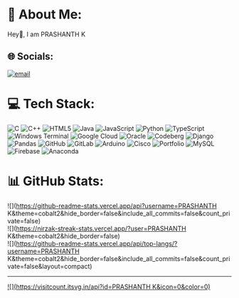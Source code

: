 # 💫 About Me:
Hey👋, I am PRASHANTH K


## 🌐 Socials:
[![email](https://img.shields.io/badge/Email-D14836?logo=gmail&logoColor=white)](mailto:prashanthprashu.3106@gmail.com) 

# 💻 Tech Stack:
![C](https://img.shields.io/badge/c-%2300599C.svg?style=flat-square&logo=c&logoColor=white) ![C++](https://img.shields.io/badge/c++-%2300599C.svg?style=flat-square&logo=c%2B%2B&logoColor=white) ![HTML5](https://img.shields.io/badge/html5-%23E34F26.svg?style=flat-square&logo=html5&logoColor=white) ![Java](https://img.shields.io/badge/java-%23ED8B00.svg?style=flat-square&logo=openjdk&logoColor=white) ![JavaScript](https://img.shields.io/badge/javascript-%23323330.svg?style=flat-square&logo=javascript&logoColor=%23F7DF1E) ![Python](https://img.shields.io/badge/python-3670A0?style=flat-square&logo=python&logoColor=ffdd54) ![TypeScript](https://img.shields.io/badge/typescript-%23007ACC.svg?style=flat-square&logo=typescript&logoColor=white) ![Windows Terminal](https://img.shields.io/badge/Windows%20Terminal-%234D4D4D.svg?style=flat-square&logo=windows-terminal&logoColor=white) ![Google Cloud](https://img.shields.io/badge/GoogleCloud-%234285F4.svg?style=flat-square&logo=google-cloud&logoColor=white) ![Oracle](https://img.shields.io/badge/Oracle-F80000?style=flat-square&logo=oracle&logoColor=white) ![Codeberg](https://img.shields.io/badge/Codeberg-2185D0?style=flat-square&logo=Codeberg&logoColor=white) ![Django](https://img.shields.io/badge/django-%23092E20.svg?style=flat-square&logo=django&logoColor=white) ![Pandas](https://img.shields.io/badge/pandas-%23150458.svg?style=flat-square&logo=pandas&logoColor=white) ![GitHub](https://img.shields.io/badge/github-%23121011.svg?style=flat-square&logo=github&logoColor=white) ![GitLab](https://img.shields.io/badge/gitlab-%23181717.svg?style=flat-square&logo=gitlab&logoColor=white) ![Arduino](https://img.shields.io/badge/-Arduino-00979D?style=flat-square&logo=Arduino&logoColor=white) ![Cisco](https://img.shields.io/badge/cisco-%23049fd9.svg?style=flat-square&logo=cisco&logoColor=black) ![Portfolio](https://img.shields.io/badge/Portfolio-%23000000.svg?style=flat-square&logo=firefox&logoColor=#FF7139) ![MySQL](https://img.shields.io/badge/mysql-4479A1.svg?style=flat-square&logo=mysql&logoColor=white) ![Firebase](https://img.shields.io/badge/firebase-a08021?style=flat-square&logo=firebase&logoColor=ffcd34) ![Anaconda](https://img.shields.io/badge/Anaconda-%2344A833.svg?style=flat-square&logo=anaconda&logoColor=white)
# 📊 GitHub Stats:
![](https://github-readme-stats.vercel.app/api?username=PRASHANTH K&theme=cobalt2&hide_border=false&include_all_commits=false&count_private=false)<br/>
![](https://nirzak-streak-stats.vercel.app/?user=PRASHANTH K&theme=cobalt2&hide_border=false)<br/>
![](https://github-readme-stats.vercel.app/api/top-langs/?username=PRASHANTH K&theme=cobalt2&hide_border=false&include_all_commits=false&count_private=false&layout=compact)

---
[![](https://visitcount.itsvg.in/api?id=PRASHANTH K&icon=0&color=0)](https://visitcount.itsvg.in)

<!-- Proudly created with GPRM ( https://gprm.itsvg.in ) -->